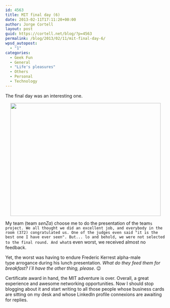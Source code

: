 ```yaml
---
id: 4563
title: MIT final day (6)
date: 2013-02-11T17:11:20+00:00
author: Jorge Cortell
layout: post
guid: https://cortell.net/blog/?p=4563
permalink: /blog/2013/02/11/mit-final-day-6/
wpsd_autopost:
  - "1"
categories:
  - Geek Fun
  - General
  - "Life's pleasures"
  - Others
  - Personal
  - Technology
---
```

The final day was an interesting one.

<p style="text-align: center">
  <img class="aligncenter" alt="" src="https://lh3.googleusercontent.com/-rnuiTZpL_Ss/URlnteXuK3I/AAAAAAAAJKY/CtLWzQIe1mg/s787/IMG-20130131-WA0012.jpg" width="472" height="354" />
</p>

My team (team _senZa_) choose me to do the presentation of the team`s project. We all thought we did an excellent job, and everybody in the room (372) congratulated us. One of the judges even said "it is the best one I have ever seen". But... lo and behold, we were not selected to the final round. And what`s even worst, we received almost no feedback.

Yet, the worst was having to endure Frederic Kerrest alpha-male type arrogance during his lunch presentation. _What do they feed them for breakfast? I`ll have the other thing, please_. 😉

Certificate award in hand, the MIT adventure is over. Overall, a great experience and awesome networking opportunities. Now I should stop blogging about it and start writing to all those people whose business cards are sitting on my desk and whose LinkedIn profile connexions are awaiting for replies.